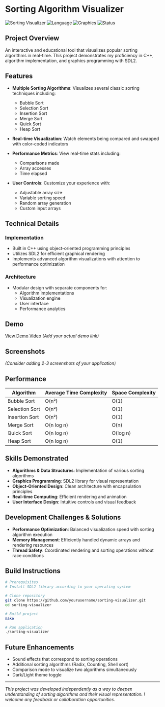 # Sorting Algorithm Visualizer

![Sorting Visualizer](https://img.shields.io/badge/Application-Sorting%20Visualizer-blue)
![Language](https://img.shields.io/badge/Language-C%2B%2B-brightgreen)
![Graphics](https://img.shields.io/badge/Graphics-SDL2-orange)
![Status](https://img.shields.io/badge/Status-Complete-success)

## Project Overview

An interactive and educational tool that visualizes popular sorting algorithms in real-time. This project demonstrates my proficiency in C++, algorithm implementation, and graphics programming with SDL2.

## Features

- **Multiple Sorting Algorithms**: Visualizes several classic sorting techniques including:
  - Bubble Sort
  - Selection Sort
  - Insertion Sort
  - Merge Sort
  - Quick Sort
  - Heap Sort

- **Real-time Visualization**: Watch elements being compared and swapped with color-coded indicators
  
- **Performance Metrics**: View real-time stats including:
  - Comparisons made
  - Array accesses
  - Time elapsed
  
- **User Controls**: Customize your experience with:
  - Adjustable array size
  - Variable sorting speed
  - Random array generation
  - Custom input arrays

## Technical Details

### Implementation
- Built in C++ using object-oriented programming principles
- Utilizes SDL2 for efficient graphical rendering
- Implements advanced algorithm visualizations with attention to performance optimization

### Architecture
- Modular design with separate components for:
  - Algorithm implementations
  - Visualization engine
  - User interface
  - Performance analytics

## Demo

[View Demo Video](https://youtu.be/your-demo-link) *(Add your actual demo link)*

## Screenshots

*(Consider adding 2-3 screenshots of your application)*

## Performance

| Algorithm | Average Time Complexity | Space Complexity |
|-----------|------------------------|------------------|
| Bubble Sort | O(n²) | O(1) |
| Selection Sort | O(n²) | O(1) |
| Insertion Sort | O(n²) | O(1) |
| Merge Sort | O(n log n) | O(n) |
| Quick Sort | O(n log n) | O(log n) |
| Heap Sort | O(n log n) | O(1) |

## Skills Demonstrated

- **Algorithms & Data Structures**: Implementation of various sorting algorithms
- **Graphics Programming**: SDL2 library for visual representation
- **Object-Oriented Design**: Clean architecture with encapsulation principles
- **Real-time Computing**: Efficient rendering and animation
- **User Interface Design**: Intuitive controls and visual feedback

## Development Challenges & Solutions

- **Performance Optimization**: Balanced visualization speed with sorting algorithm execution
- **Memory Management**: Efficiently handled dynamic arrays and rendering resources
- **Thread Safety**: Coordinated rendering and sorting operations without race conditions

## Build Instructions

```bash
# Prerequisites
# Install SDL2 library according to your operating system

# Clone repository
git clone https://github.com/yourusername/sorting-visualizer.git
cd sorting-visualizer

# Build project
make

# Run application
./sorting-visualizer
```

## Future Enhancements

- Sound effects that correspond to sorting operations
- Additional sorting algorithms (Radix, Counting, Shell sort)
- Comparison mode to visualize two algorithms simultaneously
- Dark/Light theme toggle

---

*This project was developed independently as a way to deepen understanding of sorting algorithms and their visual representation. I welcome any feedback or collaboration opportunities.*
